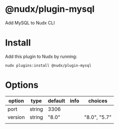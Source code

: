 @nudx/plugin-mysql
=================

Add MySQL to Nudx CLI

# Install

Add this plugin to Nudx by running:

```
nudx plugins:install @nudx/plugin-mysql
```

# Options

| option  | type     | default   | info                        | choices      |
|---------|----------|-----------|-----------------------------|--------------|
| port    | string   | 3306      |                             |              |
| version | string   | "8.0"     |                             | "8.0", "5.7" |
|         |          |           |                             |              |
